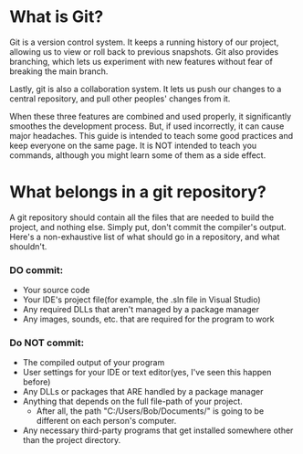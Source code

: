 # What is Git?
Git is a version control system.  It keeps a running history of our project,
allowing us to view or roll back to previous snapshots.  Git also provides
branching, which lets us experiment with new features without fear of breaking
the main branch.

Lastly, git is also a collaboration system.  It lets us push our changes to a
central repository, and pull other peoples' changes from it.

When these three features are combined and used properly, it significantly
smoothes the development process.  But, if used incorrectly, it can cause major
headaches. This guide is intended to teach some good practices and keep everyone
on the same page.  It is NOT intended to teach you commands, although you might
learn some of them as a side effect.


# What belongs in a git repository?

A git repository should contain all the files that are needed to build the
project, and nothing else.  Simply put, don't commit the compiler's output.
Here's a non-exhaustive list of what should go in a repository, and what shouldn't.

### DO commit:
  * Your source code
  * Your IDE's project file(for example, the .sln file in Visual Studio)
  * Any required DLLs that aren't managed by a package manager
  * Any images, sounds, etc. that are required for the program to work

### Do NOT commit:
  * The compiled output of your program
  * User settings for your IDE or text editor(yes, I've seen this happen before)
  * Any DLLs or packages that ARE handled by a package manager
  * Anything that depends on the full file-path of your project.
    * After all, the path "C:/Users/Bob/Documents/" is going to be different on
      each person's computer.
  * Any necessary third-party programs that get installed somewhere other than
    the project directory.
